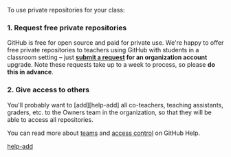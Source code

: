 To use private repositories for your class:

### 1. Request free private repositories

GitHub is free for open source and paid for private use. We're happy to offer free private repositories to teachers using GitHub with students in a classroom setting – just **[submit a request][discount] for an organization account** upgrade. Note these requests take up to a week to process, so please **do this in advance**.

### 2. Give access to others

You'll probably want to [add][help-add] all co-teachers, teaching assistants, graders, etc. to the Owners team in the organization, so that they will be able to access all repositories.

You can read more about [teams][help-add-to-team] and [access control][help-access-control] on GitHub Help.

<!-- Links -->
[discount]: /discount
[help-add-to-team]: https://help.github.com/articles/adding-organization-members-to-a-team
[help-team]: https://help.github.com/articles/how-do-i-set-up-a-team
[help-access-control]: https://help.github.com/articles/what-are-the-different-access-permissions#organization-accounts
[help-add](https://help.github.com/articles/adding-or-inviting-members-to-a-team-in-an-organization)
